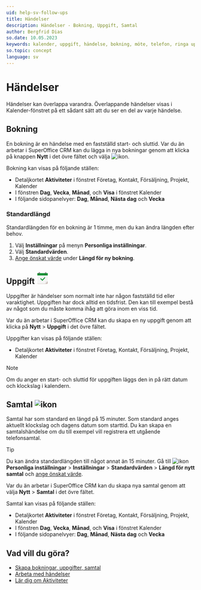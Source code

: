```yaml
---
uid: help-sv-follow-ups
title: Händelser
description: Händelser - Bokning, Uppgift, Samtal
author: Bergfrid Dias
so.date: 10.05.2023
keywords: kalender, uppgift, händelse, bokning, möte, telefon, ringa upp
so.topic: concept
language: sv
---
```


# Händelser

Händelser kan överlappa varandra. Överlappande händelser visas i Kalender-fönstret på ett sådant sätt att du ser en del av varje händelse.

## <a id="apt" />Bokning

En bokning är en händelse med en fastställd start- och sluttid. Var du än arbetar i SuperOffice CRM kan du lägga in nya bokningar genom att klicka på knappen **Nytt** i det övre fältet och välja ![ikon][img1].

Bokning kan visas på följande ställen:

* Detaljkortet **Aktiviteter** i fönstret Företag, Kontakt, Försäljning, Projekt, Kalender
* I fönstren **Dag**, **Vecka**, **Månad**, och **Visa** i fönstret Kalender
* I följande sidopanelvyer: **Dag**, **Månad**, **Nästa dag** och **Vecka**

### Standardlängd

Standardlängden för en bokning är 1 timme, men du kan ändra längden efter behov.

1. Välj **Inställningar** på menyn **Personliga inställningar**.
1. Välj **Standardvärden**.
1. [Ange önskat värde][1] under **Längd för ny bokning**.

## <a id="task" />Uppgift ![ikon][img2]

Uppgifter är händelser som normalt inte har någon fastställd tid eller varaktighet. Uppgiften har dock alltid en tidsfrist. Den kan till exempel bestå av något som du måste komma ihåg att göra inom en viss tid.

Var du än arbetar i SuperOffice CRM kan du skapa en ny uppgift genom att klicka på **Nytt** > **Uppgift** i det övre fältet.

Uppgifter kan visas på följande ställen:

* Detaljkortet **Aktiviteter** i fönstret Företag, Kontakt, Försäljning, Projekt, Kalender

> [!NOTE]
> Om du anger en start- och sluttid för uppgiften läggs den in på rätt datum och klockslag i kalendern.

## <a id="call" />Samtal ![ikon][img3]

Samtal har som standard en längd på 15 minuter. Som standard anges aktuellt klockslag och dagens datum som starttid. Du kan skapa en samtalshändelse om du till exempel vill registrera ett utgående telefonsamtal.

> [!TIP]
> Du kan ändra standardlängden till något annat än 15 minuter. Gå till ![ikon][img4] **Personliga inställningar** > **Inställningar** > **Standardvärden** > **Längd för nytt samtal** och [ange önskat värde][1].

Var du än arbetar i SuperOffice CRM kan du skapa nya samtal genom att välja **Nytt** > **Samtal** i det övre fältet.

Samtal kan visas på följande ställen:

* Detaljkortet **Aktiviteter** i fönstret Företag, Kontakt, Försäljning, Projekt, Kalender
* I fönstren **Dag**, **Vecka**, **Månad**, och **Visa** i fönstret Kalender
* I följande sidopanelvyer: **Dag**, **Månad**, **Nästa dag** och **Vecka**

## Vad vill du göra?

* [Skapa bokningar, uppgifter, samtal][2]
* [Arbeta med händelser][3]
* [Lär dig om Aktiviteter][4]

<!-- Referenced links -->
[1]: ../../learn/getting-started/preferences.md
[2]: create-follow-up.md
[3]: index.md
[4]: ../../learn/basics/activity.md

<!-- Referenced images -->
[img1]: ../../../../common/icons/appointment.png
[img2]: ../../../../common/icons/appointment-task-h32.png
[img3]: ../../../../common/icons/phone-h32.png
[img4]: ../../../media/icons/personal-settings-small.png
